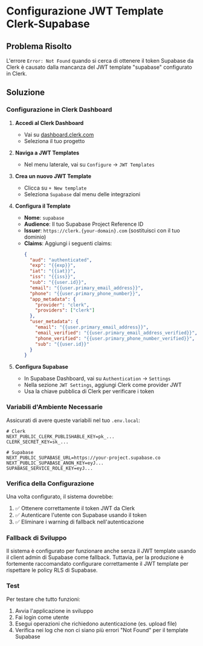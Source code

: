 # Configurazione JWT Template Clerk-Supabase

## Problema Risolto
L'errore `Error: Not Found` quando si cerca di ottenere il token Supabase da Clerk è causato dalla mancanza del JWT template "supabase" configurato in Clerk.

## Soluzione

### Configurazione in Clerk Dashboard

1. **Accedi al Clerk Dashboard**
   - Vai su [dashboard.clerk.com](https://dashboard.clerk.com)
   - Seleziona il tuo progetto

2. **Naviga a JWT Templates**
   - Nel menu laterale, vai su `Configure` → `JWT Templates`

3. **Crea un nuovo JWT Template**
   - Clicca su `+ New template`
   - Seleziona `Supabase` dal menu delle integrazioni

4. **Configura il Template**
   - **Nome**: `supabase`
   - **Audience**: Il tuo Supabase Project Reference ID
   - **Issuer**: `https://clerk.{your-domain}.com` (sostituisci con il tuo dominio)
   - **Claims**: Aggiungi i seguenti claims:
     ```json
     {
       "aud": "authenticated",
       "exp": "{{exp}}",
       "iat": "{{iat}}",
       "iss": "{{iss}}",
       "sub": "{{user.id}}",
       "email": "{{user.primary_email_address}}",
       "phone": "{{user.primary_phone_number}}",
       "app_metadata": {
         "provider": "clerk",
         "providers": ["clerk"]
       },
       "user_metadata": {
         "email": "{{user.primary_email_address}}",
         "email_verified": "{{user.primary_email_address_verified}}",
         "phone_verified": "{{user.primary_phone_number_verified}}",
         "sub": "{{user.id}}"
       }
     }
     ```

5. **Configura Supabase**
   - In Supabase Dashboard, vai su `Authentication` → `Settings`
   - Nella sezione `JWT Settings`, aggiungi Clerk come provider JWT
   - Usa la chiave pubblica di Clerk per verificare i token

### Variabili d'Ambiente Necessarie

Assicurati di avere queste variabili nel tuo `.env.local`:

```env
# Clerk
NEXT_PUBLIC_CLERK_PUBLISHABLE_KEY=pk_...
CLERK_SECRET_KEY=sk_...

# Supabase
NEXT_PUBLIC_SUPABASE_URL=https://your-project.supabase.co
NEXT_PUBLIC_SUPABASE_ANON_KEY=eyJ...
SUPABASE_SERVICE_ROLE_KEY=eyJ...
```

### Verifica della Configurazione

Una volta configurato, il sistema dovrebbe:
1. ✅ Ottenere correttamente il token JWT da Clerk
2. ✅ Autenticare l'utente con Supabase usando il token
3. ✅ Eliminare i warning di fallback nell'autenticazione

### Fallback di Sviluppo

Il sistema è configurato per funzionare anche senza il JWT template usando il client admin di Supabase come fallback. Tuttavia, per la produzione è fortemente raccomandato configurare correttamente il JWT template per rispettare le policy RLS di Supabase.

### Test

Per testare che tutto funzioni:
1. Avvia l'applicazione in sviluppo
2. Fai login come utente
3. Esegui operazioni che richiedono autenticazione (es. upload file)
4. Verifica nei log che non ci siano più errori "Not Found" per il template Supabase
